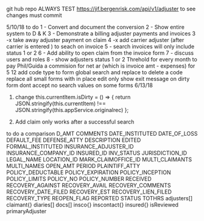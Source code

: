 git hub repo
ALWAYS TEST https://jif.bergenrisk.com/api/v1/adjuster
to see changes must commit

5/10/18
to do
1 - Convert and document the conversion
2 - Show entire system to D & K 3 - Demonstrate a billing adjuster payments
and invoices
3 -x take away adjuster payment on claim
4 -x add carrier adjuster (after carrier is entered ) to seach on invoice
5 - search invoices will only include status 1 or 2 
6 - Add ability to open claim from the invoice form
7 - discuss users and roles
8 - show adjusters status 1 or 2   Threhold for every month to pay Phil/Guida a commision for net ar (which is invoice amt - expenses)
for 5 12
add code type to form
global search and replace to delete a code
replace all small forms with in place edit 
only show exit message on dirty form
dont accept no search values on some forms
6/13/18
1.  change this.currentItem.isDirty = () => {
     return JSON.stringify(this.currentItem) !== JSON.stringify(this.appService.originalrec)
    };

2. Add claim only works after a successful search
    
to do a comparison
D_AMT
COMMENTS
DATE_INSTITUTED
DATE_OF_LOSS
DEFAULT_FEE
DEFENSE_ATTY
DESCRIPTION
EDITED
FORMAL_INSTITUTED
INSURANCE_ADJUSTER_ID
INSURANCE_COMPANY_ID
INSURED_ID
INV_STATUS
JURISDICTION_ID
LEGAL_NAME
LOCATION_ID
MARK_CLAIMOFFICE_ID
MULTI_CLAIMANTS
MULTI_NAMES
OPEN_AMT
PERIOD
PLAINTIFF_ATTY
POLICY_DEDUCTABLE
POLICY_EXPIRATION
POLICY_INCEPTION
POLICY_LIMITS
POLICY_NO
POLICY_NUMBER
RECEIVED
RECOVERY_AGAINST
RECOVERY_AVAIL
RECOVERY_COMMENTS
RECOVERY_DATE_FILED
RECOVERY_EST
RECOVERY_LIEN_FILED
RECOVERY_TYPE
REOPEN_FLAG
REPORTED
STATUS
TOTHRS
adjusters[]
claimant{}
diaries[]
docs[]
insco{}
inscontact{}
insured{}
isReviewed
primaryAdjuster
